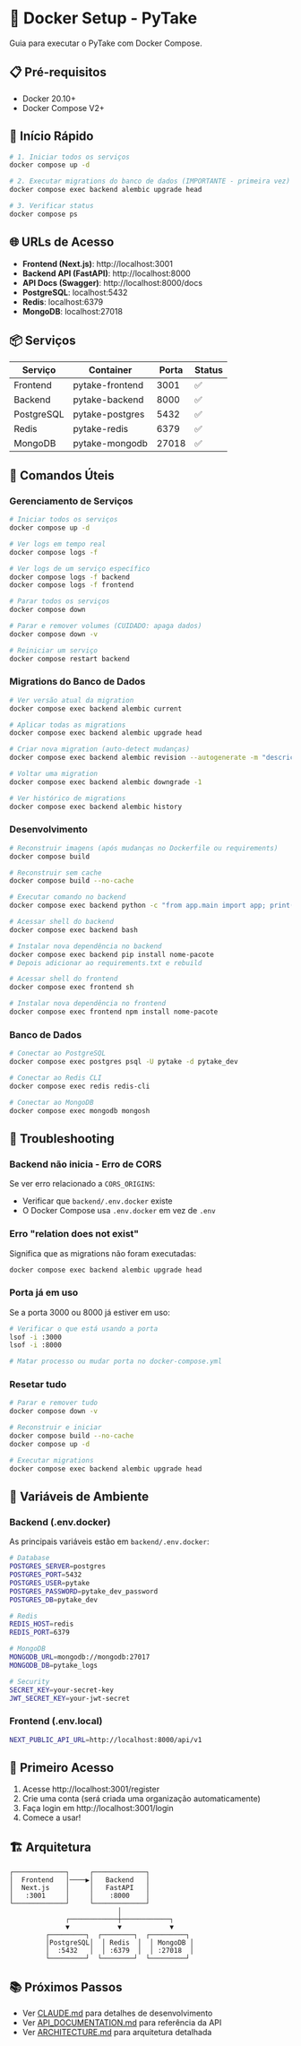 # 🐳 Docker Setup - PyTake

Guia para executar o PyTake com Docker Compose.

## 📋 Pré-requisitos

- Docker 20.10+
- Docker Compose V2+

## 🚀 Início Rápido

```bash
# 1. Iniciar todos os serviços
docker compose up -d

# 2. Executar migrations do banco de dados (IMPORTANTE - primeira vez)
docker compose exec backend alembic upgrade head

# 3. Verificar status
docker compose ps
```

## 🌐 URLs de Acesso

- **Frontend (Next.js)**: http://localhost:3001
- **Backend API (FastAPI)**: http://localhost:8000
- **API Docs (Swagger)**: http://localhost:8000/docs
- **PostgreSQL**: localhost:5432
- **Redis**: localhost:6379
- **MongoDB**: localhost:27018

## 📦 Serviços

| Serviço | Container | Porta | Status |
|---------|-----------|-------|--------|
| Frontend | pytake-frontend | 3001 | ✅ |
| Backend | pytake-backend | 8000 | ✅ |
| PostgreSQL | pytake-postgres | 5432 | ✅ |
| Redis | pytake-redis | 6379 | ✅ |
| MongoDB | pytake-mongodb | 27018 | ✅ |

## 🔧 Comandos Úteis

### Gerenciamento de Serviços

```bash
# Iniciar todos os serviços
docker compose up -d

# Ver logs em tempo real
docker compose logs -f

# Ver logs de um serviço específico
docker compose logs -f backend
docker compose logs -f frontend

# Parar todos os serviços
docker compose down

# Parar e remover volumes (CUIDADO: apaga dados)
docker compose down -v

# Reiniciar um serviço
docker compose restart backend
```

### Migrations do Banco de Dados

```bash
# Ver versão atual da migration
docker compose exec backend alembic current

# Aplicar todas as migrations
docker compose exec backend alembic upgrade head

# Criar nova migration (auto-detect mudanças)
docker compose exec backend alembic revision --autogenerate -m "descrição"

# Voltar uma migration
docker compose exec backend alembic downgrade -1

# Ver histórico de migrations
docker compose exec backend alembic history
```

### Desenvolvimento

```bash
# Reconstruir imagens (após mudanças no Dockerfile ou requirements)
docker compose build

# Reconstruir sem cache
docker compose build --no-cache

# Executar comando no backend
docker compose exec backend python -c "from app.main import app; print(app.title)"

# Acessar shell do backend
docker compose exec backend bash

# Instalar nova dependência no backend
docker compose exec backend pip install nome-pacote
# Depois adicionar ao requirements.txt e rebuild

# Acessar shell do frontend
docker compose exec frontend sh

# Instalar nova dependência no frontend
docker compose exec frontend npm install nome-pacote
```

### Banco de Dados

```bash
# Conectar ao PostgreSQL
docker compose exec postgres psql -U pytake -d pytake_dev

# Conectar ao Redis CLI
docker compose exec redis redis-cli

# Conectar ao MongoDB
docker compose exec mongodb mongosh
```

## 🐛 Troubleshooting

### Backend não inicia - Erro de CORS

Se ver erro relacionado a `CORS_ORIGINS`:
- Verificar que `backend/.env.docker` existe
- O Docker Compose usa `.env.docker` em vez de `.env`

### Erro "relation does not exist"

Significa que as migrations não foram executadas:

```bash
docker compose exec backend alembic upgrade head
```

### Porta já em uso

Se a porta 3000 ou 8000 já estiver em uso:

```bash
# Verificar o que está usando a porta
lsof -i :3000
lsof -i :8000

# Matar processo ou mudar porta no docker-compose.yml
```

### Resetar tudo

```bash
# Parar e remover tudo
docker compose down -v

# Reconstruir e iniciar
docker compose build --no-cache
docker compose up -d

# Executar migrations
docker compose exec backend alembic upgrade head
```

## 📝 Variáveis de Ambiente

### Backend (.env.docker)

As principais variáveis estão em `backend/.env.docker`:

```bash
# Database
POSTGRES_SERVER=postgres
POSTGRES_PORT=5432
POSTGRES_USER=pytake
POSTGRES_PASSWORD=pytake_dev_password
POSTGRES_DB=pytake_dev

# Redis
REDIS_HOST=redis
REDIS_PORT=6379

# MongoDB
MONGODB_URL=mongodb://mongodb:27017
MONGODB_DB=pytake_logs

# Security
SECRET_KEY=your-secret-key
JWT_SECRET_KEY=your-jwt-secret
```

### Frontend (.env.local)

```bash
NEXT_PUBLIC_API_URL=http://localhost:8000/api/v1
```

## 🔐 Primeiro Acesso

1. Acesse http://localhost:3001/register
2. Crie uma conta (será criada uma organização automaticamente)
3. Faça login em http://localhost:3001/login
4. Comece a usar!

## 🏗️ Arquitetura

```
┌─────────────┐     ┌─────────────┐
│  Frontend   │────▶│   Backend   │
│  Next.js    │     │   FastAPI   │
│   :3001     │     │    :8000    │
└─────────────┘     └─────────────┘
                           │
              ┌────────────┼────────────┐
              ▼            ▼            ▼
         ┌─────────┐  ┌────────┐  ┌─────────┐
         │PostgreSQL│  │ Redis  │  │ MongoDB │
         │  :5432   │  │ :6379  │  │ :27018  │
         └─────────┘  └────────┘  └─────────┘
```

## 📚 Próximos Passos

- Ver [CLAUDE.md](CLAUDE.md) para detalhes de desenvolvimento
- Ver [API_DOCUMENTATION.md](API_DOCUMENTATION.md) para referência da API
- Ver [ARCHITECTURE.md](ARCHITECTURE.md) para arquitetura detalhada
